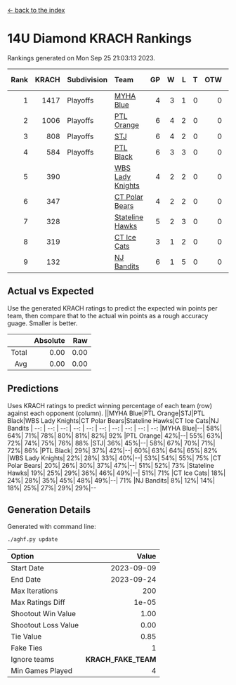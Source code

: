 [<- back to the index](readme.md)
# 14U Diamond KRACH Rankings
Rankings generated on Mon Sep 25 21:03:13 2023.

Rank|KRACH|Subdivision|Team|GP|W|L|T|OTW|OTL|SoS|Exp Wins|Win Diff
---:|---:|:---|:---|---:|---:|---:|---:|---:|---:|---:|---:|---:
1|1417|Playoffs|[MYHA Blue](https://gamesheetstats.com/seasons/3663/teams/140816/schedule)|4|3|1|0|0|0|713|3.8|-0.0
2|1006|Playoffs|[PTL Orange](https://gamesheetstats.com/seasons/3663/teams/140821/schedule)|6|4|2|0|0|0|622|4.9|0.0
3|808|Playoffs|[STJ](https://gamesheetstats.com/seasons/3663/teams/140822/schedule)|6|4|2|0|0|0|536|4.9|0.0
4|584|Playoffs|[PTL Black](https://gamesheetstats.com/seasons/3663/teams/140815/schedule)|6|3|3|0|0|0|778|3.8|-0.0
5|390||[WBS Lady Knights](https://gamesheetstats.com/seasons/3663/teams/140825/schedule)|4|2|2|0|0|0|487|2.9|0.0
6|347||[CT Polar Bears](https://gamesheetstats.com/seasons/3663/teams/140818/schedule)|4|2|2|0|0|0|397|2.8|-0.0
7|328||[Stateline Hawks](https://gamesheetstats.com/seasons/3663/teams/140813/schedule)|5|2|3|0|0|0|556|2.9|0.0
8|319||[CT Ice Cats](https://gamesheetstats.com/seasons/3663/teams/140826/schedule)|3|1|2|0|0|0|551|1.9|0.0
9|132||[NJ Bandits](https://gamesheetstats.com/seasons/3663/teams/140828/schedule)|6|1|5|0|0|0|420|1.8|-0.0

## Actual vs Expected
Use the generated KRACH ratings to predict the expected win points per team, then compare that to the actual win points as a rough accuracy guage. Smaller is better.

||Absolute|Raw
|---:|---:|---:
|Total|0.00|0.00
|Avg|0.00|0.00

## Predictions
Uses KRACH ratings to predict winning percentage of each team (row) against each opponent (column).
||MYHA Blue|PTL Orange|STJ|PTL Black|WBS Lady Knights|CT Polar Bears|Stateline Hawks|CT Ice Cats|NJ Bandits
| --: | --: | --: | --: | --: | --: | --: | --: | --: | --: 
|MYHA Blue|--| 58%| 64%| 71%| 78%| 80%| 81%| 82%| 92%
|PTL Orange| 42%|--| 55%| 63%| 72%| 74%| 75%| 76%| 88%
|STJ| 36%| 45%|--| 58%| 67%| 70%| 71%| 72%| 86%
|PTL Black| 29%| 37%| 42%|--| 60%| 63%| 64%| 65%| 82%
|WBS Lady Knights| 22%| 28%| 33%| 40%|--| 53%| 54%| 55%| 75%
|CT Polar Bears| 20%| 26%| 30%| 37%| 47%|--| 51%| 52%| 73%
|Stateline Hawks| 19%| 25%| 29%| 36%| 46%| 49%|--| 51%| 71%
|CT Ice Cats| 18%| 24%| 28%| 35%| 45%| 48%| 49%|--| 71%
|NJ Bandits|  8%| 12%| 14%| 18%| 25%| 27%| 29%| 29%|--

## Generation Details

Generated with command line:
```
./aghf.py update
```

| Option | Value |
| :----- | ----: |
| Start Date | 2023-09-09 |
| End Date | 2023-09-24 |
| Max Iterations | 200 |
| Max Ratings Diff | 1e-05 |
| Shootout Win Value | 1.00 |
| Shootout Loss Value | 0.00 |
| Tie Value | 0.85 |
| Fake Ties | 1 |
| Ignore teams | __KRACH_FAKE_TEAM__ |
| Min Games Played | 4 |

